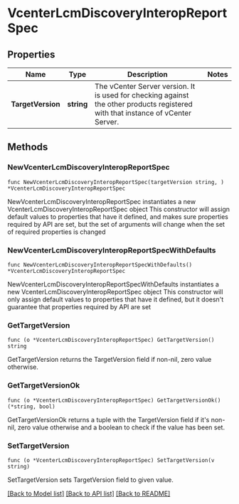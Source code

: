 # VcenterLcmDiscoveryInteropReportSpec

## Properties

Name | Type | Description | Notes
------------ | ------------- | ------------- | -------------
**TargetVersion** | **string** | The vCenter Server version.   It is used for checking against the other products registered with that instance of vCenter Server.  | 

## Methods

### NewVcenterLcmDiscoveryInteropReportSpec

`func NewVcenterLcmDiscoveryInteropReportSpec(targetVersion string, ) *VcenterLcmDiscoveryInteropReportSpec`

NewVcenterLcmDiscoveryInteropReportSpec instantiates a new VcenterLcmDiscoveryInteropReportSpec object
This constructor will assign default values to properties that have it defined,
and makes sure properties required by API are set, but the set of arguments
will change when the set of required properties is changed

### NewVcenterLcmDiscoveryInteropReportSpecWithDefaults

`func NewVcenterLcmDiscoveryInteropReportSpecWithDefaults() *VcenterLcmDiscoveryInteropReportSpec`

NewVcenterLcmDiscoveryInteropReportSpecWithDefaults instantiates a new VcenterLcmDiscoveryInteropReportSpec object
This constructor will only assign default values to properties that have it defined,
but it doesn't guarantee that properties required by API are set

### GetTargetVersion

`func (o *VcenterLcmDiscoveryInteropReportSpec) GetTargetVersion() string`

GetTargetVersion returns the TargetVersion field if non-nil, zero value otherwise.

### GetTargetVersionOk

`func (o *VcenterLcmDiscoveryInteropReportSpec) GetTargetVersionOk() (*string, bool)`

GetTargetVersionOk returns a tuple with the TargetVersion field if it's non-nil, zero value otherwise
and a boolean to check if the value has been set.

### SetTargetVersion

`func (o *VcenterLcmDiscoveryInteropReportSpec) SetTargetVersion(v string)`

SetTargetVersion sets TargetVersion field to given value.



[[Back to Model list]](../README.md#documentation-for-models) [[Back to API list]](../README.md#documentation-for-api-endpoints) [[Back to README]](../README.md)


